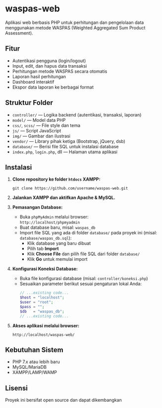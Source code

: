 # waspas-web

Aplikasi web berbasis PHP untuk perhitungan dan pengelolaan data menggunakan metode WASPAS (Weighted Aggregated Sum Product Assessment).

## Fitur

- Autentikasi pengguna (login/logout)
- Input, edit, dan hapus data transaksi
- Perhitungan metode WASPAS secara otomatis
- Laporan hasil perhitungan
- Dashboard interaktif
- Ekspor data laporan ke berbagai format

## Struktur Folder

- `controller/` — Logika backend (autentikasi, transaksi, laporan)
- `model/` — Model data PHP
- `css/`, `scss/` — File style dan tema
- `js/` — Script JavaScript
- `img/` — Gambar dan ilustrasi
- `vendor/` — Library pihak ketiga (Bootstrap, jQuery, dsb)
- `database/` — Berisi file SQL untuk instalasi database
- `index.php`, `login.php`, dll — Halaman utama aplikasi

## Instalasi

1. **Clone repository ke folder `htdocs` XAMPP:**
   ```
   git clone https://github.com/username/waspas-web.git
   ```

2. **Jalankan XAMPP dan aktifkan Apache & MySQL.**

3. **Pemasangan Database:**
   - Buka `phpMyAdmin` melalui browser:  
     `http://localhost/phpmyadmin`
   - Buat database baru, misal: `waspas_db`
   - Import file SQL yang ada di folder `database/` pada proyek ini (misal: `database/waspas_db.sql`):
     - Klik database yang baru dibuat
     - Pilih tab **Import**
     - Klik **Choose File** dan pilih file SQL dari folder `database/`
     - Klik **Go** untuk memulai import

4. **Konfigurasi Koneksi Database:**
   - Buka file konfigurasi database (misal: `controller/koneksi.php`)
   - Sesuaikan parameter berikut sesuai pengaturan lokal Anda:
     ```php
     // ...existing code...
     $host = "localhost";
     $user = "root";
     $pass = "";
     $db   = "waspas_db";
     // ...existing code...
     ```

5. **Akses aplikasi melalui browser:**
   ```
   http://localhost/waspas-web/
   ```

## Kebutuhan Sistem

- PHP 7.x atau lebih baru
- MySQL/MariaDB
- XAMPP/LAMP/WAMP

## Lisensi

Proyek ini bersifat open source dan dapat dikembangkan